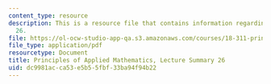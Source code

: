 ```yaml
---
content_type: resource
description: This is a resource file that contains information regarding lecture summary
  26.
file: https://ol-ocw-studio-app-qa.s3.amazonaws.com/courses/18-311-principles-of-applied-mathematics-spring-2014/dc9981acca53e5b55fbf33ba94f94b22_MIT18_311S14_Lecture26.pdf
file_type: application/pdf
resourcetype: Document
title: Principles of Applied Mathematics, Lecture Summary 26
uid: dc9981ac-ca53-e5b5-5fbf-33ba94f94b22
---
```

